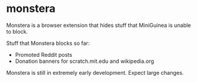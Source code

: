 # monstera
Monstera is a browser extension that hides stuff that MiniGuinea is unable to block.

Stuff that Monstera blocks so far:
- Promoted Reddit posts
- Donation banners for scratch.mit.edu and wikipedia.org

Monstera is still in extremely early development. Expect large changes.
